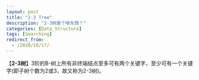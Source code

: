 ```yaml
---
layout: post
title: "2-3 Tree"
description: "2-3树是个啥东西？"
categories: [Data_Structure]
tags: [Searching]
redirect_from:
  - /2020/10/17/
---
```




【**2-3树**】3阶的B-树上所有非终端结点至多可有两个关键字，至少可有一个关键字(即子树个数为2或3，故又称为2-3树)。
